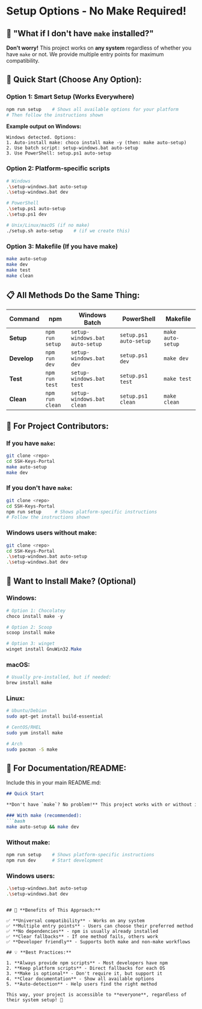 # Setup Options - No Make Required!

## 🤔 **"What if I don't have `make` installed?"**

**Don't worry!** This project works on **any system** regardless of whether you have `make` or not. We provide multiple entry points for maximum compatibility.

## 🚀 **Quick Start (Choose Any Option):**

### **Option 1: Smart Setup (Works Everywhere)**
```bash
npm run setup    # Shows all available options for your platform
# Then follow the instructions shown
```

**Example output on Windows:**
```
Windows detected. Options:
1. Auto-install make: choco install make -y (then: make auto-setup)
2. Use batch script: setup-windows.bat auto-setup  
3. Use PowerShell: setup.ps1 auto-setup
```

### **Option 2: Platform-specific scripts**
```bash
# Windows
.\setup-windows.bat auto-setup
.\setup-windows.bat dev

# PowerShell
.\setup.ps1 auto-setup
.\setup.ps1 dev

# Unix/Linux/macOS (if no make)
./setup.sh auto-setup    # (if we create this)
```

### **Option 3: Makefile (If you have make)**
```bash
make auto-setup
make dev
make test
make clean
```

## 📋 **All Methods Do the Same Thing:**

| Command | npm | Windows Batch | PowerShell | Makefile |
|---------|-----|---------------|------------|----------|
| **Setup** | `npm run setup` | `setup-windows.bat auto-setup` | `setup.ps1 auto-setup` | `make auto-setup` |
| **Develop** | `npm run dev` | `setup-windows.bat dev` | `setup.ps1 dev` | `make dev` |
| **Test** | `npm run test` | `setup-windows.bat test` | `setup.ps1 test` | `make test` |
| **Clean** | `npm run clean` | `setup-windows.bat clean` | `setup.ps1 clean` | `make clean` |

## 🎯 **For Project Contributors:**

### **If you have `make`:**
```bash
git clone <repo>
cd SSH-Keys-Portal
make auto-setup
make dev
```

### **If you don't have `make`:**
```bash
git clone <repo>
cd SSH-Keys-Portal
npm run setup     # Shows platform-specific instructions
# Follow the instructions shown
```

### **Windows users without make:**
```bash
git clone <repo>
cd SSH-Keys-Portal
.\setup-windows.bat auto-setup
.\setup-windows.bat dev
```

## 🔧 **Want to Install Make? (Optional)**

### **Windows:**
```powershell
# Option 1: Chocolatey
choco install make -y

# Option 2: Scoop  
scoop install make

# Option 3: winget
winget install GnuWin32.Make
```

### **macOS:**
```bash
# Usually pre-installed, but if needed:
brew install make
```

### **Linux:**
```bash
# Ubuntu/Debian
sudo apt-get install build-essential

# CentOS/RHEL
sudo yum install make

# Arch
sudo pacman -S make
```

## 📖 **For Documentation/README:**

Include this in your main README.md:

```markdown
## Quick Start

**Don't have `make`? No problem!** This project works with or without it:

### With make (recommended):
```bash
make auto-setup && make dev
```

### Without make:
```bash
npm run setup    # Shows platform-specific instructions
npm run dev      # Start development
```

### Windows users:
```bash
.\setup-windows.bat auto-setup
.\setup-windows.bat dev
```
```

## 🎉 **Benefits of This Approach:**

✅ **Universal compatibility** - Works on any system  
✅ **Multiple entry points** - Users can choose their preferred method  
✅ **No dependencies** - npm is usually already installed  
✅ **Clear fallbacks** - If one method fails, others work  
✅ **Developer friendly** - Supports both make and non-make workflows  

## 💡 **Best Practices:**

1. **Always provide npm scripts** - Most developers have npm
2. **Keep platform scripts** - Direct fallbacks for each OS
3. **Make is optional** - Don't require it, but support it
4. **Clear documentation** - Show all available options
5. **Auto-detection** - Help users find the right method

This way, your project is accessible to **everyone**, regardless of their system setup! 🚀
